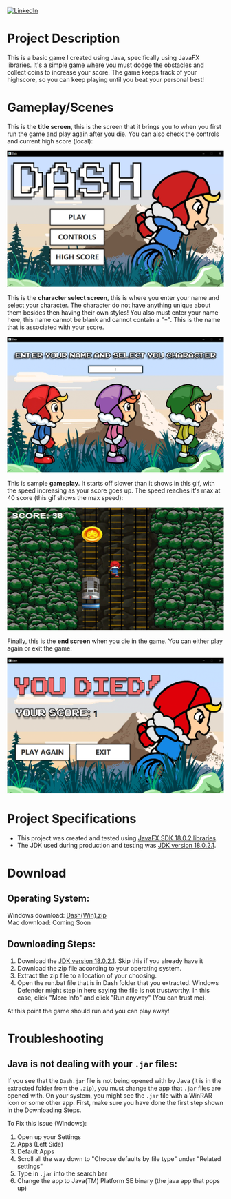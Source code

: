 [![LinkedIn](https://img.shields.io/badge/LinkedIn-0077B5?style=for-the-badge&logo=linkedin&logoColor=white&style=flat-square)](https://www.linkedin.com/in/ankushmadharha/)

# Project Description
This is a basic game I created using Java, specifically using JavaFX libraries. It's a simple game where you must dodge the obstacles and collect coins to increase your score. The game keeps track of your highscore, so you can keep playing until you beat your personal best!

# Gameplay/Scenes
This is the **title screen**, this is the screen that it brings you to when you first run the game and play again after you die. You can also check the controls and current high score (local):

![Title Screen Image](https://raw.githubusercontent.com/AMadharha/Dash/master/samples/titleScreen.png "Sample Title Screen")

This is the **character select screen**, this is where you enter your name and select your character. The character do not have anything unique about them besides then having their own styles! You also must enter your name here, this name cannot be blank and cannot contain a "=". This is the name that is associated with your score.

![Character Select Image](https://raw.githubusercontent.com/AMadharha/Dash/master/samples/characterSelectScreen.png "Sample Character Select Screen")

This is sample **gameplay**. It starts off slower than it shows in this gif, with the speed increasing as your score goes up. The speed reaches it's max at 40 score (this gif shows the max speed):

![Gameplay Sample](https://raw.githubusercontent.com/AMadharha/Dash/master/samples/gameplaySample.gif "End Screen Sample")

Finally, this is the **end screen** when you die in the game. You can either play again or exit the game: 

![End Screen Image](https://raw.githubusercontent.com/AMadharha/Dash/master/samples/endScreen.png "End Screen Sample")

# Project Specifications
* This project was created and tested using [JavaFX SDK 18.0.2 libraries](https://gluonhq.com/products/javafx/).
* The JDK used during production and testing was [JDK version 18.0.2.1](https://www.oracle.com/java/technologies/downloads/).

# Download
## Operating System:
Windows download: [Dash(Win).zip](https://raw.githubusercontent.com/AMadharha/Dash/master/downloads/Dash(Win).zip) \
Mac download: Coming Soon

## Downloading Steps:
1. Download the [JDK version 18.0.2.1](https://www.oracle.com/java/technologies/downloads/). Skip this if you already have it
2. Download the zip file according to your operating system.
3. Extract the zip file to a location of your choosing.
4. Open the run.bat file that is in Dash folder that you extracted. Windows Defender might step in here saying the file is not trustworthy. In this case, click "More Info" and click "Run anyway" (You can trust me).

At this point the game should run and you can play away!

# Troubleshooting
## Java is not dealing with your `.jar` files:
If you see that the `Dash.jar` file is not being opened with by Java (it is in the extracted folder from the `.zip`), you must change the app that `.jar` files are opened with. On your system, you might see the `.jar` file with a WinRAR icon or some other app. First, make sure you have done the first step shown in the Downloading Steps. 

To Fix this issue (Windows):
1. Open up your Settings
2. Apps (Left Side)
3. Default Apps
4. Scroll all the way down to "Choose defaults by file type" under "Related settings"
5. Type in `.jar` into the search bar
6. Change the app to Java(TM) Platform SE binary (the java app that pops up)

